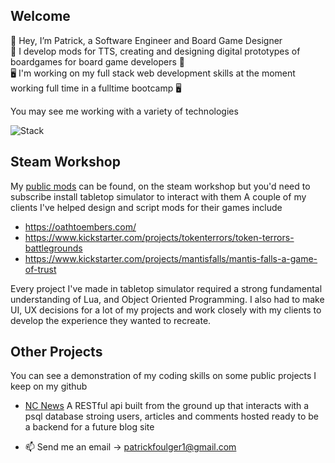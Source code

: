 ## Welcome  
👋 Hey, I’m Patrick, a Software Engineer and Board Game Designer  
🎲 I develop mods for TTS, creating and designing digital prototypes of boardgames for board game developers 🎲  
🖥️ I'm working on my full stack web development skills at the moment working full time in a fulltime bootcamp 🖥️  

You may see me working with a variety of technologies

![Stack](https://skillicons.dev/icons?i=js,nodejs,postgres,lua,python,npm,c#)

## Steam Workshop  
My [public mods](https://steamcommunity.com/id/MrSuperjolly/myworkshopfiles/?p=1) can be found, on the steam workshop but you'd need to subscribe install tabletop simulator to interact with them
A couple of my clients I've helped design and script mods for their games include
- https://oathtoembers.com/
- https://www.kickstarter.com/projects/tokenterrors/token-terrors-battlegrounds
- https://www.kickstarter.com/projects/mantisfalls/mantis-falls-a-game-of-trust

Every project I've made in tabletop simulator required a strong fundamental understanding of Lua, and Object Oriented Programming. I also had to make UI, UX decisions for a lot of my projects and work closely with my clients to develop the experience they wanted to recreate.


## Other Projects  
You can see a demonstration of my coding skills on some public projects I keep on my github  
 - [NC News](https://github.com/patrickfoulger1/nc_news) A RESTful api built from the ground up that interacts with a psql database stroing users, articles and comments hosted ready to be a backend for a future blog site


- 📫 Send me an email -> patrickfoulger1@gmail.com

